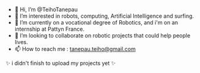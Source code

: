 - 👋 Hi, I’m @TeihoTanepau
- 👀 I’m interested in robots, computing, Artificial Intelligence and surfing.
- 🌱 I’m currently on a vocational degree of Robotics, and i'm on an internship at Pattyn France. 
- 💞️ I’m looking to collaborate on robotic projects that could help people lives.
- 📫 How to reach me : tanepau.teiho@gmail.com
 
 ✨ i didn't finish to upload my projects yet ✨
